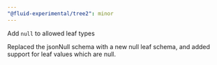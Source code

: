 ```yaml
---
"@fluid-experimental/tree2": minor
---
```


Add `null` to allowed leaf types

Replaced the jsonNull schema with a new null leaf schema, and added support for leaf values which are null.
